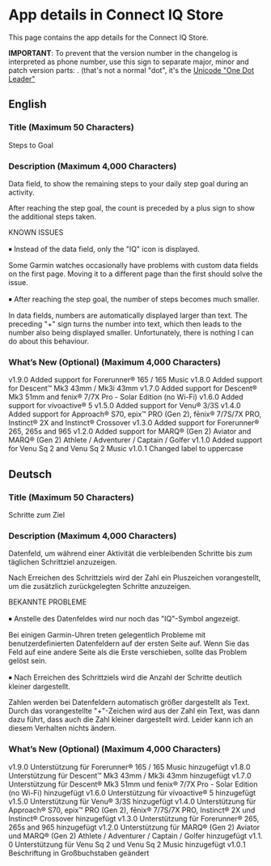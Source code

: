 # App details in Connect IQ Store

This page contains the app details for the Connect IQ Store.

**IMPORTANT**: To prevent that the version number in the changelog is interpreted as phone number, use this sign to separate major, minor and patch version parts:
․ (that's not a normal "dot", it's the [Unicode "One Dot Leader"](https://www.compart.com/en/unicode/U+2024)

## English

### Title (Maximum 50 Characters)

Steps to Goal

### Description (Maximum 4,000 Characters)

Data field, to show the remaining steps to your daily step goal during an activity.

After reaching the step goal, the count is preceded by a plus sign to show the additional steps taken.

KNOWN ISSUES

￭ Instead of the data field, only the "IQ" icon is displayed.

Some Garmin watches occasionally have problems with custom data fields on the first page. Moving it to a different page than the first should solve the issue.

￭ After reaching the step goal, the number of steps becomes much smaller.

In data fields, numbers are automatically displayed larger than text. The preceding "+" sign turns the number into text, which then leads to the number also being displayed smaller. Unfortunately, there is nothing I can do about this behaviour.

### What’s New (Optional) (Maximum 4,000 Characters)

v1․9․0 Added support for Forerunner® 165 / 165 Music
v1․8․0 Added support for Descent™ Mk3 43mm / Mk3i 43mm
v1․7․0 Added support for Descent® Mk3 51mm and fenix® 7/7X Pro - Solar Edition (no Wi-Fi)
v1․6․0 Added support for vívoactive® 5
v1․5․0 Added support for Venu® 3/3S
v1․4․0 Added support for Approach® S70, epix™ PRO (Gen 2), fēnix® 7/7S/7X PRO, Instinct® 2X and Instinct® Crossover
v1․3․0 Added support for Forerunner® 265, 265s and 965
v1․2․0 Added support for MARQ® (Gen 2) Aviator and MARQ® (Gen 2) Athlete / Adventurer / Captain / Golfer
v1․1․0 Added support for Venu Sq 2 and Venu Sq 2 Music
v1․0․1 Changed label to uppercase

## Deutsch

### Title (Maximum 50 Characters)

Schritte zum Ziel

### Description (Maximum 4,000 Characters)

Datenfeld, um während einer Aktivität die verbleibenden Schritte bis zum täglichen Schrittziel anzuzeigen.

Nach Erreichen des Schrittziels wird der Zahl ein Pluszeichen vorangestellt, um die zusätzlich zurückgelegten Schritte anzuzeigen.

BEKANNTE PROBLEME

￭ Anstelle des Datenfeldes wird nur noch das "IQ"-Symbol angezeigt.

Bei einigen Garmin-Uhren treten gelegentlich Probleme mit benutzerdefinierten Datenfeldern auf der ersten Seite auf. Wenn Sie das Feld auf eine andere Seite als die Erste verschieben, sollte das Problem gelöst sein.

￭ Nach Erreichen des Schrittziels wird die Anzahl der Schritte deutlich kleiner dargestellt.

Zahlen werden bei Datenfeldern automatisch größer dargestellt als Text. Durch das vorangestellte "+"-Zeichen wird aus der Zahl ein Text, was dann dazu führt, dass auch die Zahl kleiner dargestellt wird. Leider kann ich an diesem Verhalten nichts ändern.

### What’s New (Optional) (Maximum 4,000 Characters)

v1․9․0 Unterstützung für Forerunner® 165 / 165 Music hinzugefügt
v1․8․0 Unterstützung für Descent™ Mk3 43mm / Mk3i 43mm hinzugefügt
v1․7․0 Unterstützung für Descent® Mk3 51mm und fenix® 7/7X Pro - Solar Edition (no Wi-Fi) hinzugefügt
v1․6․0 Unterstützung für vívoactive® 5 hinzugefügt
v1․5․0 Unterstützung für Venu® 3/3S hinzugefügt
v1․4․0 Unterstützung für Approach® S70, epix™ PRO (Gen 2), fēnix® 7/7S/7X PRO, Instinct® 2X und Instinct® Crossover hinzugefügt
v1․3․0 Unterstützung für Forerunner® 265, 265s and 965 hinzugefügt
v1․2․0 Unterstützung für MARQ® (Gen 2) Aviator und MARQ® (Gen 2) Athlete / Adventurer / Captain / Golfer hinzugefügt
v1․1․0 Unterstützung für Venu Sq 2 und Venu Sq 2 Music hinzugefügt
v1․0․1 Beschriftung in Großbuchstaben geändert
